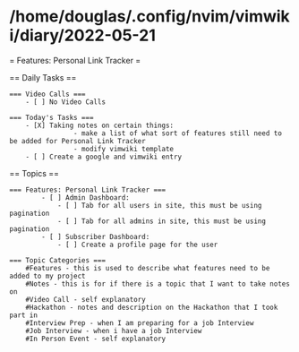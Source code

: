 # /home/douglas/.config/nvim/vimwiki/diary/2022-05-21

= Features: Personal Link Tracker =

== Daily Tasks ==

    === Video Calls ===
        - [ ] No Video Calls

    === Today's Tasks ===
        - [X] Taking notes on certain things:
					- make a list of what sort of features still need to be added for Personal Link Tracker
					- modify vimwiki template
        - [ ] Create a google and vimwiki entry

== Topics ==

    === Features: Personal Link Tracker ===
			- [ ] Admin Dashboard:
				- [ ] Tab for all users in site, this must be using pagination
				- [ ] Tab for all admins in site, this must be using pagination
			- [ ] Subscriber Dashboard:
				- [ ] Create a profile page for the user

    === Topic Categories ===
        #Features - this is used to describe what features need to be added to my project
        #Notes - this is for if there is a topic that I want to take notes on
        #Video Call - self explanatory
        #Hackathon - notes and description on the Hackathon that I took part in
        #Interview Prep - when I am preparing for a job Interview
        #Job Interview - when i have a job Interview
        #In Person Event - self explanatory
